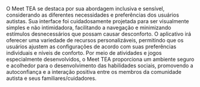 O Meet TEA se destaca por sua abordagem inclusiva e sensível, considerando as diferentes necessidades e preferências dos usuários autistas. Sua interface foi cuidadosamente projetada para ser visualmente simples e não intimidadora, facilitando a navegação e minimizando estímulos desnecessários que possam causar desconforto. O aplicativo irá oferecer uma variedade de recursos personalizáveis, permitindo que os usuários ajustem as configurações de acordo com suas preferências individuais e níveis de conforto. Por meio de atividades e jogos especialmente desenvolvidos, o Meet TEA proporciona um ambiente seguro e acolhedor para o desenvolvimento das habilidades sociais, promovendo a autoconfiança e a interação positiva entre os membros da comunidade autista e seus familiares/cuidadores.
